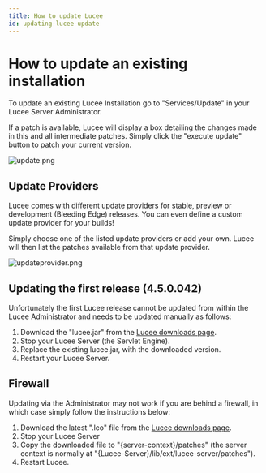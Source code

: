 ```yaml
---
title: How to update Lucee
id: updating-lucee-update
---
```


# How to update an existing installation #

To update an existing Lucee Installation go to "Services/Update" in your Lucee Server Administrator.

If a patch is available, Lucee will display a box detailing the changes made in this and all intermediate patches. Simply click the "execute update" button to patch your current version.

![update.png](https://bitbucket.org/repo/rX87Rq/images/1091096189-update.png)

## Update Providers ##

Lucee comes with different update providers for stable, preview or development (Bleeding Edge) releases. You can even define a custom update provider for your builds!

Simply choose one of the listed update providers or add your own. Lucee will then list the patches available from that update provider.

![updateprovider.png](https://bitbucket.org/repo/rX87Rq/images/3132184673-updateprovider.png)

## Updating the first release (4.5.0.042) ##

Unfortunately the first Lucee release cannot be updated from within the Lucee Administrator and needs to be updated manually as follows:

1. Download the "lucee.jar" from the [Lucee downloads page](http://stable.lucee.org/download/?type=releases).
2. Stop your Lucee Server (the Servlet Engine).
3. Replace the existing lucee.jar, with the downloaded version.
4. Restart your Lucee Server.

## Firewall ##

Updating via the Administrator may not work if you are behind a firewall, in which case simply follow the instructions below:

1. Download the latest ".lco" file from the [Lucee downloads page](http://stable.lucee.org/download/?type=releases).
2. Stop your Lucee Server
3. Copy the downloaded file to "{server-context}/patches" (the server context is normally at "{Lucee-Server}/lib/ext/lucee-server/patches").
3. Restart Lucee.
